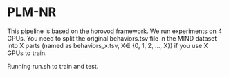 # PLM-NR

This pipeline is based on the horovod framework. We run experiments on 4 GPUs. You need to split the original behaviors.tsv file in the MIND dataset into X parts (named as behaviors_x.tsv, X∈ {0, 1, 2, ..., X}) if you use X GPUs to train.

Running run.sh to train and test.
